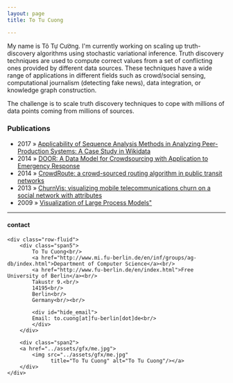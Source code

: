 ```yaml
---
layout: page
title: To Tu Cuong

---
```


<p>My name is Tô Tự Cường. I'm currently working on scaling up truth-discovery algorithms using stochastic variational inference. Truth discovery techniques are used to compute correct values from a set of conflicting ones provided by different data sources. These techniques have a wide range of applications in different fields such as crowd/social sensing, computational journalism (detecting fake news), data integration, or knowledge graph construction.

The challenge is to scale truth discovery techniques to cope with millions of data points coming from millions of sources. 

</p>

<h3>Publications</h3>
  <ul class="posts">
        <li><span>2017</span> &raquo; <a href="https://link.springer.com/chapter/10.1007/978-3-319-47874-6_11">Applicability of Sequence Analysis Methods in Analyzing Peer-Production Systems: A Case Study in Wikidata</a></li>
        <li><span>2014</span> &raquo; <a href="https://link.springer.com/chapter/10.1007/978-3-319-19743-2_37">DOOR: A Data Model for Crowdsourcing with Application to Emergency Response</a></li>
        <li><span>2014</span> &raquo; <a href="http://dl.acm.org/citation.cfm?doid=2534732.2534738">CrowdRoute: a crowd-sourced routing algorithm in public transit networks</a></li>
        <li><span>2013</span> &raquo; <a href="http://dl.acm.org/citation.cfm?doid=2492517.2500274">ChurnVis: visualizing mobile telecommunications churn on a social network with attributes</a></li>
        <li><span>2009</span> &raquo; <a href="./documents/master_thesis.pdf">Visualization of Large Process Models"</a></li>
  </ul>

---

<div class="container">
<h4><a name="contact"></a>contact</h4>

    <div class="row-fluid">
        <div class="span5">
            To Tu Cuong<br/>
            <a href="http://www.mi.fu-berlin.de/en/inf/groups/ag-db/index.html">Department of Computer Science</a><br/>
            <a href="http://www.fu-berlin.de/en/index.html">Free University of Berlin</a><br/>
            Takustr 9.<br/>
            14195<br/>
            Berlin<br/>
            Germany<br/><br/>

            <div id="hide_email">
            Email: to.cuong[at]fu-berlin[dot]de<br/>
            </div>
        </div>

        <div class="span2">
        <a href="../assets/gfx/me.jpg">
            <img src="../assets/gfx/me.jpg"
                  title="To Tu Cuong" alt="To Tu Cuong"/></a>
        </div>
    </div>
</div>